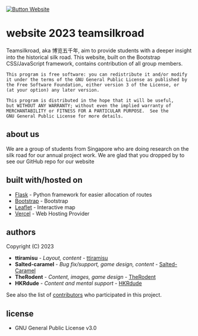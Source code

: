 [![Button Website]][Website]

# website 2023 teamsilkroad
Teamsilkroad, aka 博览五千年, aim to provide students with a deeper insight into the historical silk road. This website, built on the Bootstrap CSS/JavaScript framework, contains contribution of all group members.

```
This program is free software: you can redistribute it and/or modify
it under the terms of the GNU General Public License as published by
the Free Software Foundation, either version 3 of the License, or
(at your option) any later version.

This program is distributed in the hope that it will be useful,
but WITHOUT ANY WARRANTY; without even the implied warranty of
MERCHANTABILITY or FITNESS FOR A PARTICULAR PURPOSE.  See the
GNU General Public License for more details.
```

## about us
We are a group of students from Singapore who are doing research on the silk road for our annual project work. We are glad that you dropped by to see our GitHub repo for our website

## built with/hosted on

* [Flask](https://flask.palletsprojects.com/en/2.2.x/) - Python framework for easier allocation of routes
* [Bootstrap](https://getbootstrap.com/docs/5.3/getting-started/introduction/) - Bootstrap
* [Leaflet](https://leafletjs.com/) - Interactive map
* [Vercel](https://vercel.com/) - Web Hosting Provider

## authors
Copyright (C) 2023

* **ttiramisu** - *Layout, content* - [ttiramisu](https://github.com/ttiramisu)
* **Salted-caramel** - *Bug fix/support, game design, content* - [Salted-Caramel](https://github.com/salted-caramel)
* **TheRodent** - *Content, images, game design* - [TheRodent](https://github.com/TheRodent)
* **HKRdude** - *Content and mental support* - [HKRdude](https://github.com/HKRdude)

See also the list of [contributors](https://github.com/JIN-ZIJIE/website-2023/graphs/contributors) who participated in this project.

## license
* GNU General Public License v3.0


<!-- VARIABLES -->
[Button Website]: https://img.shields.io/badge/Website-7D929E?style=for-the-badge&logoColor=white&logo=ApacheCouchDB
[Website]: https://pw-silkroad.vercel.app
